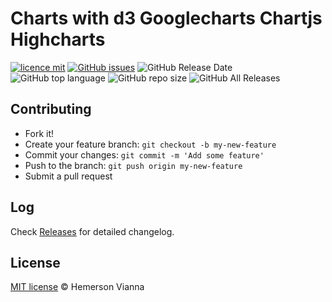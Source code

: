 # Charts with d3 Googlecharts Chartjs Highcharts

[![licence mit](https://img.shields.io/badge/license-MIT-blue.svg?style=flat-square)](http://hemersonvianna.mit-license.org/)
[![GitHub issues](https://img.shields.io/github/issues/sxsarena/charts-d3-googlecharts-chartjs-highcharts.svg)](https://github.com/sxsarena/charts-d3-googlecharts-chartjs-highcharts/issues)
![GitHub Release Date](https://img.shields.io/github/release-date/sxsarena/charts-d3-googlecharts-chartjs-highcharts.svg)
![GitHub top language](https://img.shields.io/github/languages/top/sxsarena/charts-d3-googlecharts-chartjs-highcharts.svg)
![GitHub repo size](https://img.shields.io/github/repo-size/sxsarena/charts-d3-googlecharts-chartjs-highcharts.svg)
![GitHub All Releases](https://img.shields.io/github/downloads/sxsarena/charts-d3-googlecharts-chartjs-highcharts/total.svg)

<!--![GitHub package.json version](https://img.shields.io/github/package-json/v/sxsarena/charts-d3-googlecharts-chartjs-highcharts.svg)-->

## Contributing

- Fork it!
- Create your feature branch: `git checkout -b my-new-feature`
- Commit your changes: `git commit -m 'Add some feature'`
- Push to the branch: `git push origin my-new-feature`
- Submit a pull request

## Log

Check [Releases](https://github.com/sxsarena/charts-d3-googlecharts-chartjs-highcharts/releases) for detailed changelog.

## License

[MIT license](http://hemersonvianna.mit-license.org/) © Hemerson Vianna
